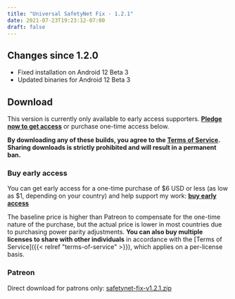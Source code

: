 ```yaml
---
title: "Universal SafetyNet Fix · 1.2.1"
date: 2021-07-23T19:23:12-07:00
draft: false
---
```


## Changes since 1.2.0

- Fixed installation on Android 12 Beta 3
- Updated binaries for Android 12 Beta 3

## Download

This version is currently only available to early access supporters. **[Pledge now to get access](https://patreon.com/kdrag0n)** or purchase one-time access below.

**By downloading any of these builds, you agree to the [Terms of Service](https://kdrag0n.dev/terms-of-service). Sharing downloads is strictly prohibited and will result in a permanent ban.**

### Buy early access

You can get early access for a one-time purchase of $6 USD or less (as low as $1, depending on your country) and help support my work: **[buy early access](https://patreon.kdrag0n.dev/buy/exclusive/safetynet-fix-v1.2.1.zip)**

The baseline price is higher than Patreon to compensate for the one-time nature of the purchase, but the actual price is lower in most countries due to purchasing power parity adjustments. **You can also buy multiple licenses to share with other individuals** in accordance with the [Terms of Service]({{< relref "terms-of-service" >}}), which applies on a per-license basis.

### Patreon

Direct download for patrons only: [safetynet-fix-v1.2.1.zip](https://patreon.kdrag0n.dev/exclusive/safetynet-fix-v1.2.1.zip)
